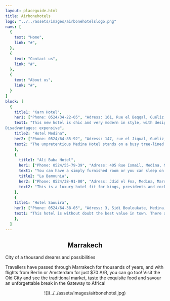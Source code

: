 ```yaml
---
layout: placeguide.html
title: Airbonehotels
logo: "../../assets/images/airbonehotelslogo.png"
navs: [
  {
    text: "Home",
    link: "#",
  },
  {
    text: "Contact us",
    link: "#",
  },
  {
    text: "About us",
    link: "#",
  }
]
block: [
  {
    title1: "Karn Hotel",
    her1: ["Phone: 0524/34-22-05", "Adress: 161, Rue el Beqqal, Guéliz, Marrakesh", "Price: $$$", "Advantages: Modern, comfortable", "Disadvantages: Expensive", "Website: karnhotelmarrakech.net", "Location: near the city centre in the New Town", "30 rooms, 15 suites.", "Restaurant, bar, pool, gym, spa, laundry facilities, business center.", "Rooms have: air conditioning, safe, Wi-Fi.", "Rate includes breakfast."],
    text1: "This new hotel is chic and very modern in style, with designer furniture and a space-age bar. The minimalist bedrooms are furnished in shades of white. All of the bedrooms have massive ensuite bathrooms. Everything is very crisp, clean, and fashionable. There are all the amenities you'd expect in a cosmopolitan city center hotel. There's also a lovely roof-terrace and a bar with Wi-Fi.<br>Advantages: modern,comfortable<br>
Disadvantages: expensive",
    title2: "Hotel Medina",
    her2: ["Phone: 0524/64-85-92", "Adress: 147, rue el Jiqual, Guéliz, Marrakesh", "Price: $$", "Advantages: Very clean", "Disadvantages: A bit noisy", "Website: hotelmedina.ma", "Location: Location: near the city centre in the New Town", "146 rooms, 15 suites.", "Restaurant, bar, pool, laundry facilities, business center.", "Rooms have: a/c.", "Rate includes breakfast, no meals.", "Credit cards accepted."],
    text2: "The unpretentious Medina Hotel stands on a busy tree-lined side street in the New Town near the city center. It is very popular with young travellers and tour operators. It is a modern building in traditional Moroccan style. The entrance hall is large and impressive. Rooms are small and clean, with well-appointed bathrooms. For a quieter stay, ask for one of the newer rooms at the back of the hotel in the annex.",
    },
    {
      title1: "Ali Baba Hotel",
      her1: ["Phone: 0524/55-79-39", "Adress: 405 Rue Ismail, Medina, Marrakesh", "Price: $", "Advantages: Great place to meet fellow travellers, right on the main square. Cheap, especially if you sleep on the terrace.", "Disadvantages: Can be rather noisy", "Website: alibaba-hotel.ma", "Location: In the old town, near the traditional market.", "33 rooms, 4 dormitoriess.", "Restaurant, business center.", "Rooms have: a/c, Wi-Fi.", "Rate includes breakfast.", "No credit cards."],
      text1: "You can have a simply furnished room or you can sleep on the crowded roof terrace. All rooms have en suite baths, and there is free Wi-Fi, as well as a 24-hour exchange office. You can see the Old Market from the balconies, and some rooms have private balconies which look onto the Koutoubia Gardens.",
      title2: "La Bamounia",
      her2: ["Phone: 0524/38-91-00", "Adress: Jdid el Fna, Medina, Marrakesh", "Price: $$$$$", "Advantages: One of the best hotels in the world", "Disadvantages: Rooms are small. Very expensive.", "Website: bamounia.com", "Location: In the old town, near the traditional market.", "136 rooms, 71 suites, 3 private bungalows", "Restaurants, bars, pool, tennis courts, gym, spa, laundry facilities, business center, parking.", "Rooms have: air conditioning, safe, Wi-Fi.", "Rate includes no meals."],
      text2: "This is a luxury hotel fit for kings, presidents and rock stars. Since it opened in 1923, La Bamounia has always been one of the very best hotels in the world. The hotel is in 20 acres of fragrant gardens that once belonged to 18th-century Prince Bamoun. The hotel is a perfect example of traditional Moroccan architecture. It is famous for its opulence, grandeur, celebrity guest list -and very high prices. A private bungalow in the gardens will cost about $9,000 per night. Other prices start at 'only' $700 for a room in the main hotel. Breakfast is not included, and costs $40 per person. The restaurant is absolutely excellent- and the prices show this.",
    },
    {
    title1: "Hotel Saouira",
    her1: ["Phone: 0524/64-38-05", "Adress: 3, Sidi Bouloukate, Medina, Marrakesh", "Price: $", "Advantages: Great value, central location", "Disadvantages: No private bathrooms", "Website: no website available", "Location: In the old town, near the traditional market", "28 rooms (without bath)", "Restaurant", "Rooms have: no air conditioning, no TV", "Rate includes breakfast", "No credit cards"],
    text1: "This hotel is without doubt the best value in town. There are no private bathrooms- you must share bath facilities with other guests. There is one shower and one toilet per floor but otherwise the hotel is perfect, and very cheap. The rooms are small but very nice and the staff is very helpful. The rooftop terrace has meals and snacks all day long, and you're just a twist and a turn away from the old market.",
    },
  ]
---
```


<center><h2>Marrakech</h2></center>  
<span>City of a thousand dreams and possibilities</span>

Travellers have passed through Marrakech for thousands of years, and with flights from Berlin or Amsterdam for just $70 A/R, you can go too! Visit the Old City and see the traditional market, taste the exquisite food and savour an unforgettable break in the Gateway to Africa!

<center>![](../../assets/images/airbonehotel.jpg)</center>
